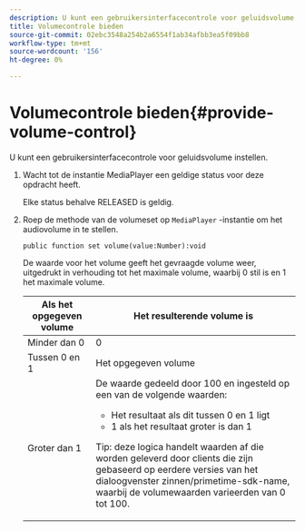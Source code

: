 ```yaml
---
description: U kunt een gebruikersinterfacecontrole voor geluidsvolume instellen.
title: Volumecontrole bieden
source-git-commit: 02ebc3548a254b2a6554f1ab34afbb3ea5f09bb8
workflow-type: tm+mt
source-wordcount: '156'
ht-degree: 0%

---
```


# Volumecontrole bieden{#provide-volume-control}

U kunt een gebruikersinterfacecontrole voor geluidsvolume instellen.

1. Wacht tot de instantie MediaPlayer een geldige status voor deze opdracht heeft.

   Elke status behalve RELEASED is geldig.
1. Roep de methode van de volumeset op `MediaPlayer` -instantie om het audiovolume in te stellen.

   ```
   public function set volume(value:Number):void
   ```

   De waarde voor het volume geeft het gevraagde volume weer, uitgedrukt in verhouding tot het maximale volume, waarbij 0 stil is en 1 het maximale volume.

   <table id="table_144A2B1260374FBE8D976194F602DDC7"> 
   <thead> 
   <tr> 
      <th colname="col1" class="entry"> Als het opgegeven volume </th> 
      <th colname="col2" class="entry"> Het resulterende volume is </th> 
   </tr> 
   </thead>
   <tbody> 
   <tr> 
      <td colname="col1"> Minder dan 0 </td> 
      <td colname="col2"> 0 </td> 
   </tr> 
   <tr> 
      <td colname="col1"> Tussen 0 en 1 </td> 
      <td colname="col2"> Het opgegeven volume </td> 
   </tr> 
   <tr> 
      <td colname="col1"> Groter dan 1 </td> 
      <td colname="col2"> De waarde gedeeld door 100 en ingesteld op een van de volgende waarden: 
      <ul id="ul_8C2282F0EDC44A408820F5768709214F"> 
      <li id="li_B00BC6F4812D4000891358F762C8E492">Het resultaat als dit tussen 0 en 1 ligt </li> 
      <li id="li_03B7F30662554F299320040CAC2DEB7A">1 als het resultaat groter is dan 1 </li> 
      </ul> <p>Tip: deze logica handelt waarden af die worden geleverd door clients die zijn gebaseerd op eerdere versies van het dialoogvenster 
      <span class="codeph">zinnen/primetime-sdk-name</span>, waarbij de volumewaarden varieerden van 0 tot 100. </p> </td> 
   </tr> 
   </tbody> 
   </table>
